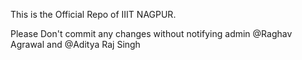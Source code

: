 This is the Official Repo of IIIT NAGPUR. 

Please Don't commit any changes without notifying admin @Raghav Agrawal and @Aditya Raj Singh
